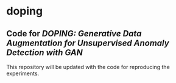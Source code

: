# doping

## Code for *DOPING: Generative Data Augmentation for Unsupervised Anomaly Detection with GAN*

This repository will be updated with the code for reproducing the experiments.
